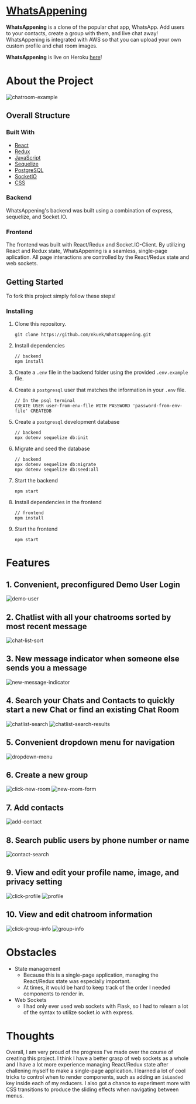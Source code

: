# [WhatsAppening](https://whatsapp-ening.herokuapp.com/)

**WhatsAppening** is a clone of the popular chat app, WhatsApp. Add users to your contacts, create a group with them, and live chat away! WhatsAppening is integrated with AWS so that you can upload your own custom profile and chat room images.

**WhatsAppening** is live on Heroku [here](https://whatsapp-ening.herokuapp.com/)!

# About the Project

![chatroom-example](readme-images/chatroom-example.png)

## Overall Structure
### Built With

* [React](https://reactjs.org/)
* [Redux](https://redux.js.org/)
* [JavaScript](https://www.javascript.com/)
* [Sequelize](https://sequelize.org/)
* [PostgreSQL](https://www.postgresql.org/docs/current/)
* [SocketIO](https://socket.io/docs/v4)
* [CSS](http://www.css3.info/)

### Backend
WhatsAppening's backend was built using a combination of express, sequelize, and Socket.IO.

### Frontend
The frontend was built with React/Redux and Socket.IO-Client. By utilizing React and Redux state, WhatsAppening is a seamless, single-page aplication. All page interactions are controlled by the React/Redux state and web sockets.
## Getting Started

To fork this project simply follow these steps!

### Installing

1. Clone this repository.

    ```
    git clone https://github.com/nkuek/WhatsAppening.git
    ```

2. Install dependencies
    ```
    // backend
    npm install
    ```

3. Create a `.env` file in the backend folder using the provided `.env.example` file.

4. Create a `postgresql` user that matches the information in your `.env` file.
    ```
    // In the psql terminal
    CREATE USER user-from-env-file WITH PASSWORD 'password-from-env-file' CREATEDB
    ```
5. Create a `postgresql` development database
    ```
    // backend
    npx dotenv sequelize db:init
    ```
6. Migrate and seed the database
    ```
    // backend
    npx dotenv sequelize db:migrate
    npx dotenv sequelize db:seed:all
    ```
7. Start the backend
    ```
    npm start
    ```
8. Install dependencies in the frontend
    ```
    // frontend
    npm install
    ```
9. Start the frontend
    ```
    npm start
    ```

# Features


## 1. Convenient, preconfigured Demo User Login
![demo-user](./readme-images/demo-user.png)

## 2. Chatlist with all your chatrooms sorted by most recent message
![chat-list-sort](./readme-images/chatlist-sort.png)

## 3. New message indicator when someone else sends you a message
![new-message-indicator](./readme-images/new-message-indicator.png)

## 4. Search your Chats and Contacts to quickly start a new Chat or find an existing Chat Room
![chatlist-search](./readme-images/chatlist-search.png)
![chatlist-search-results](./readme-images/chatlist-search-results.png)
## 5. Convenient dropdown menu for navigation
![dropdown-menu](./readme-images/dropdown-menu.png)

## 6. Create a new group
![click-new-room](./readme-images/click-new-room.png)
![new-room-form](./readme-images/new-room-form.png)

## 7. Add contacts
![add-contact](./readme-images/add-contact.png)

## 8. Search public users by phone number or name
![contact-search](./readme-images/contact-search.png)

## 9. View and edit your profile name, image, and privacy setting
![click-profile](./readme-images/click-profile.png)
![profile](./readme-images/profile.png)

## 10. View and edit chatroom information
![click-group-info](./readme-images/click-group-info.png)
![group-info](./readme-images/group-info.png)
# Obstacles
- State management
    - Because this is a single-page application, managing the React/Redux state was especially important.
    - At times, it would be hard to keep track of the order I needed components to render in.
- Web Sockets
    - I had only ever used web sockets with Flask, so I had to relearn a lot of the syntax to utilize socket.io with express.

# Thoughts
Overall, I am very proud of the progress I've made over the course of creating this project. I think I have a better grasp of web sockets as a whole and I have a lot more experience managing React/Redux state after challening myself to make a single-page application. I learned a lot of cool tricks to control when to render components, such as adding an `isLoaded` key inside each of my reducers. I also got a chance to experiment more with CSS transitions to produce the sliding effects when navigating between menus.
